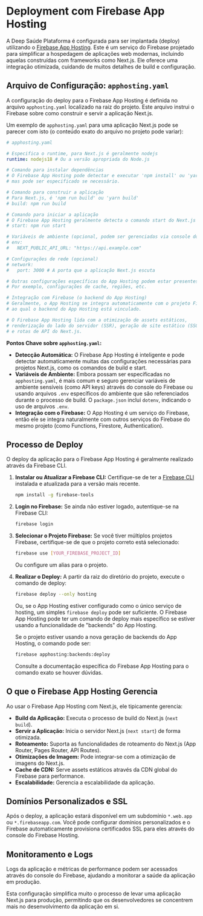 # Deployment com Firebase App Hosting

A Deep Saúde Plataforma é configurada para ser implantada (deploy) utilizando o [Firebase App Hosting](https://firebase.google.com/docs/hosting/frameworks/nextjs). Este é um serviço do Firebase projetado para simplificar a hospedagem de aplicações web modernas, incluindo aquelas construídas com frameworks como Next.js. Ele oferece uma integração otimizada, cuidando de muitos detalhes de build e configuração.

## Arquivo de Configuração: `apphosting.yaml`

A configuração do deploy para o Firebase App Hosting é definida no arquivo `apphosting.yaml` localizado na raiz do projeto. Este arquivo instrui o Firebase sobre como construir e servir a aplicação Next.js.

Um exemplo de `apphosting.yaml` para uma aplicação Next.js pode se parecer com isto (o conteúdo exato do arquivo no projeto pode variar):

```yaml
# apphosting.yaml

# Especifica o runtime, para Next.js é geralmente nodejs
runtime: nodejs18 # Ou a versão apropriada do Node.js

# Comando para instalar dependências
# O Firebase App Hosting pode detectar e executar 'npm install' ou 'yarn install' automaticamente
# mas pode ser especificado se necessário.

# Comando para construir a aplicação
# Para Next.js, é 'npm run build' ou 'yarn build'
# build: npm run build

# Comando para iniciar a aplicação
# O Firebase App Hosting geralmente detecta o comando start do Next.js ('next start')
# start: npm run start

# Variáveis de ambiente (opcional, podem ser gerenciadas via console do Firebase ou .env files)
# env:
#   NEXT_PUBLIC_API_URL: "https://api.example.com"

# Configurações de rede (opcional)
# network:
#   port: 3000 # A porta que a aplicação Next.js escuta

# Outras configurações específicas do App Hosting podem estar presentes.
# Por exemplo, configurações de cache, regiões, etc.

# Integração com Firebase (o backend do App Hosting)
# Geralmente, o App Hosting se integra automaticamente com o projeto Firebase
# ao qual o backend do App Hosting está vinculado.

# O Firebase App Hosting lida com a otimização de assets estáticos,
# renderização do lado do servidor (SSR), geração de site estático (SSG),
# e rotas de API do Next.js.
```

**Pontos Chave sobre `apphosting.yaml`:**

*   **Detecção Automática:** O Firebase App Hosting é inteligente e pode detectar automaticamente muitas das configurações necessárias para projetos Next.js, como os comandos de build e start.
*   **Variáveis de Ambiente:** Embora possam ser especificadas no `apphosting.yaml`, é mais comum e seguro gerenciar variáveis de ambiente sensíveis (como API keys) através do console do Firebase ou usando arquivos `.env` específicos do ambiente que são referenciados durante o processo de build. O `package.json` inclui `dotenv`, indicando o uso de arquivos `.env`.
*   **Integração com o Firebase:** O App Hosting é um serviço do Firebase, então ele se integra naturalmente com outros serviços do Firebase do mesmo projeto (como Functions, Firestore, Authentication).

## Processo de Deploy

O deploy da aplicação para o Firebase App Hosting é geralmente realizado através da Firebase CLI.

1.  **Instalar ou Atualizar a Firebase CLI:**
    Certifique-se de ter a [Firebase CLI](https://firebase.google.com/docs/cli) instalada e atualizada para a versão mais recente.
    ```bash
    npm install -g firebase-tools
    ```

2.  **Login no Firebase:**
    Se ainda não estiver logado, autentique-se na Firebase CLI:
    ```bash
    firebase login
    ```

3.  **Selecionar o Projeto Firebase:**
    Se você tiver múltiplos projetos Firebase, certifique-se de que o projeto correto está selecionado:
    ```bash
    firebase use [YOUR_FIREBASE_PROJECT_ID]
    ```
    Ou configure um alias para o projeto.

4.  **Realizar o Deploy:**
    A partir da raiz do diretório do projeto, execute o comando de deploy:
    ```bash
    firebase deploy --only hosting
    ```
    Ou, se o App Hosting estiver configurado como o único serviço de hosting, um simples `firebase deploy` pode ser suficiente. O Firebase App Hosting pode ter um comando de deploy mais específico se estiver usando a funcionalidade de "backends" do App Hosting.

    Se o projeto estiver usando a nova geração de backends do App Hosting, o comando pode ser:
    ```bash
    firebase apphosting:backends:deploy
    ```
    Consulte a documentação específica do Firebase App Hosting para o comando exato se houver dúvidas.

## O que o Firebase App Hosting Gerencia

Ao usar o Firebase App Hosting com Next.js, ele tipicamente gerencia:

*   **Build da Aplicação:** Executa o processo de build do Next.js (`next build`).
*   **Servir a Aplicação:** Inicia o servidor Next.js (`next start`) de forma otimizada.
*   **Roteamento:** Suporta as funcionalidades de roteamento do Next.js (App Router, Pages Router, API Routes).
*   **Otimizações de Imagem:** Pode integrar-se com a otimização de imagens do Next.js.
*   **Cache de CDN:** Serve assets estáticos através da CDN global do Firebase para performance.
*   **Escalabilidade:** Gerencia a escalabilidade da aplicação.

## Domínios Personalizados e SSL

Após o deploy, a aplicação estará disponível em um subdomínio `*.web.app` ou `*.firebaseapp.com`. Você pode configurar domínios personalizados e o Firebase automaticamente provisiona certificados SSL para eles através do console do Firebase Hosting.

## Monitoramento e Logs

Logs da aplicação e métricas de performance podem ser acessados através do console do Firebase, ajudando a monitorar a saúde da aplicação em produção.

Esta configuração simplifica muito o processo de levar uma aplicação Next.js para produção, permitindo que os desenvolvedores se concentrem mais no desenvolvimento da aplicação em si.
